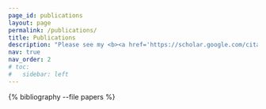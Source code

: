 ```yaml
---
page_id: publications
layout: page
permalink: /publications/
title: Publications
description: "Please see my <b><a href='https://scholar.google.com/citations?user=Zrd9pCMAAAAJ'>google scholar</a></b> for full paper list."
nav: true
nav_order: 2
# toc:
#   sidebar: left
---
```

<div class="publications">

{% bibliography --file papers %}

</div>
